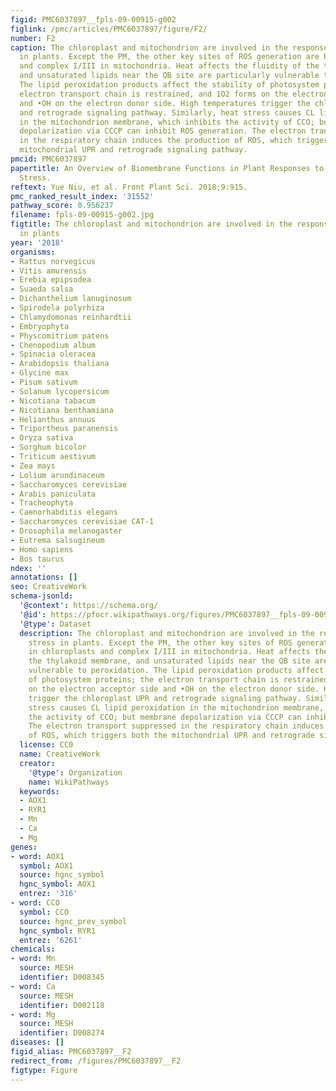```yaml
---
figid: PMC6037897__fpls-09-00915-g002
figlink: /pmc/articles/PMC6037897/figure/F2/
number: F2
caption: The chloroplast and mitochondrion are involved in the response to heat stress
  in plants. Except the PM, the other key sites of ROS generation are PSII in chloroplasts
  and complex I/III in mitochondria. Heat affects the fluidity of the thylakoid membrane,
  and unsaturated lipids near the QB site are particularly vulnerable to peroxidation.
  The lipid peroxidation products affect the stability of photosystem proteins; the
  electron transport chain is restrained, and 1O2 forms on the electron acceptor side
  and •OH on the electron donor side. High temperatures trigger the chloroplast UPR
  and retrograde signaling pathway. Similarly, heat stress causes CL lipid peroxidation
  in the mitochondrion membrane, which inhibits the activity of CCO; but membrane
  depolarization via CCCP can inhibit ROS generation. The electron transport suppressed
  in the respiratory chain induces the production of ROS, which triggers both the
  mitochondrial UPR and retrograde signaling pathway.
pmcid: PMC6037897
papertitle: An Overview of Biomembrane Functions in Plant Responses to High-Temperature
  Stress.
reftext: Yue Niu, et al. Front Plant Sci. 2018;9:915.
pmc_ranked_result_index: '31552'
pathway_score: 0.956237
filename: fpls-09-00915-g002.jpg
figtitle: The chloroplast and mitochondrion are involved in the response to heat stress
  in plants
year: '2018'
organisms:
- Rattus norvegicus
- Vitis amurensis
- Erebia epipsodea
- Suaeda salsa
- Dichanthelium lanuginosum
- Spirodela polyrhiza
- Chlamydomonas reinhardtii
- Embryophyta
- Physcomitrium patens
- Chenopodium album
- Spinacia oleracea
- Arabidopsis thaliana
- Glycine max
- Pisum sativum
- Solanum lycopersicum
- Nicotiana tabacum
- Nicotiana benthamiana
- Helianthus annuus
- Triportheus paranensis
- Oryza sativa
- Sorghum bicolor
- Triticum aestivum
- Zea mays
- Lolium arundinaceum
- Saccharomyces cerevisiae
- Arabis paniculata
- Tracheophyta
- Caenorhabditis elegans
- Saccharomyces cerevisiae CAT-1
- Drosophila melanogaster
- Eutrema salsugineum
- Homo sapiens
- Bos taurus
ndex: ''
annotations: []
seo: CreativeWork
schema-jsonld:
  '@context': https://schema.org/
  '@id': https://pfocr.wikipathways.org/figures/PMC6037897__fpls-09-00915-g002.html
  '@type': Dataset
  description: The chloroplast and mitochondrion are involved in the response to heat
    stress in plants. Except the PM, the other key sites of ROS generation are PSII
    in chloroplasts and complex I/III in mitochondria. Heat affects the fluidity of
    the thylakoid membrane, and unsaturated lipids near the QB site are particularly
    vulnerable to peroxidation. The lipid peroxidation products affect the stability
    of photosystem proteins; the electron transport chain is restrained, and 1O2 forms
    on the electron acceptor side and •OH on the electron donor side. High temperatures
    trigger the chloroplast UPR and retrograde signaling pathway. Similarly, heat
    stress causes CL lipid peroxidation in the mitochondrion membrane, which inhibits
    the activity of CCO; but membrane depolarization via CCCP can inhibit ROS generation.
    The electron transport suppressed in the respiratory chain induces the production
    of ROS, which triggers both the mitochondrial UPR and retrograde signaling pathway.
  license: CC0
  name: CreativeWork
  creator:
    '@type': Organization
    name: WikiPathways
  keywords:
  - AOX1
  - RYR1
  - Mn
  - Ca
  - Mg
genes:
- word: AOX1
  symbol: AOX1
  source: hgnc_symbol
  hgnc_symbol: AOX1
  entrez: '316'
- word: CCO
  symbol: CCO
  source: hgnc_prev_symbol
  hgnc_symbol: RYR1
  entrez: '6261'
chemicals:
- word: Mn
  source: MESH
  identifier: D008345
- word: Ca
  source: MESH
  identifier: D002118
- word: Mg
  source: MESH
  identifier: D008274
diseases: []
figid_alias: PMC6037897__F2
redirect_from: /figures/PMC6037897__F2
figtype: Figure
---
```

